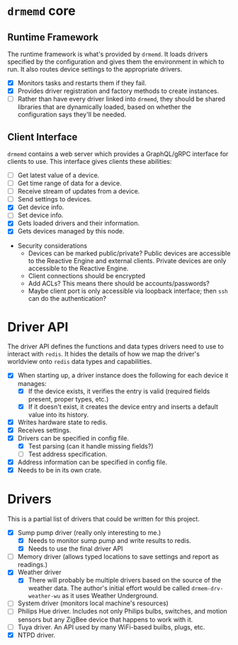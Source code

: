 # `drmemd` core

## Runtime Framework

The runtime framework is what's provided by `drmemd`. It loads drivers
specified by the configuration and gives them the environment in which
to run. It also routes device settings to the appropriate drivers.

- [X] Monitors tasks and restarts them if they fail.
- [X] Provides driver registration and factory methods to create
      instances.
- [ ] Rather than have every driver linked into `drmemd`, they should
      be shared libraries that are dynamically loaded, based on
      whether the configuration says they'll be needed.

## Client Interface

`drmemd` contains a web server which provides a GraphQL/gRPC interface
for clients to use. This interface gives clients these abilities:

- [ ] Get latest value of a device.
- [ ] Get time range of data for a device.
- [ ] Receive stream of updates from a device.
- [ ] Send settings to devices.
- [X] Get device info.
- [ ] Set device info.
- [X] Gets loaded drivers and their information.
- [X] Gets devices managed by this node.
- Security considerations
  - Devices can be marked public/private? Public devices are
    accessible to the Reactive Engine and external clients. Private
    devices are only accessible to the Reactive Engine.
  - Client connections should be encrypted
  - Add ACLs? This means there should be accounts/passwords?
  - Maybe client port is only accessible via loopback interface; then
    `ssh` can do the authentication?

# Driver API

The driver API defines the functions and data types drivers need to
use to interact with `redis`. It hides the details of how we map the
driver's worldview onto `redis` data types and capabilities.

- [X] When starting up, a driver instance does the following for each
      device it manages:
  - [X] If the device exists, it verifies the entry is valid
        (required fields present, proper types, etc.)
  - [X] If it doesn't exist, it creates the device entry and
        inserts a default value into its history.
- [X] Writes hardware state to redis.
- [X] Receives settings.
- [X] Drivers can be specified in config file.
  - [X] Test parsing (can it handle missing fields?)
  - [ ] Test address specification.
- [X] Address information can be specified in config file.
- [X] Needs to be in its own crate.

# Drivers

This is a partial list of drivers that could be written for this
project.

- [X] Sump pump driver (really only interesting to me.)
  - [X] Needs to monitor sump pump and write results to redis.
  - [X] Needs to use the final driver API
- [ ] Memory driver (allows typed locations to save settings and report
      as readings.)
- [X] Weather driver
  - [X] There will probably be multiple drivers based on the source of
        the weather data. The author's initial effort would be called
	    `drmem-drv-weather-wu` as it uses Weather Underground.
- [ ] System driver (monitors local machine's resources)
- [ ] Philips Hue driver. Includes not only Philips bulbs, switches, and
      motion sensors but any ZigBee device that happens to work with it.
- [ ] Tuya driver. An API used by many WiFi-based builbs, plugs, etc.
- [X] NTPD driver.
